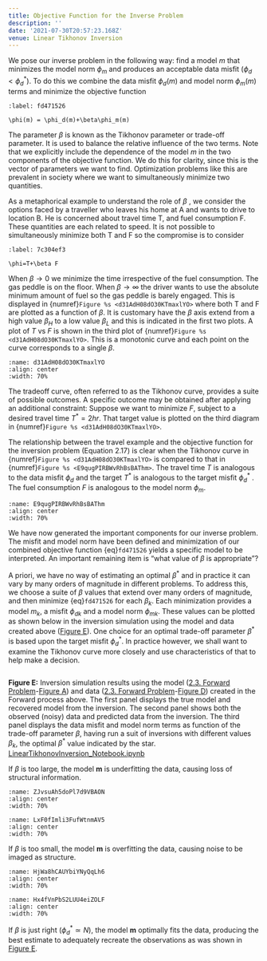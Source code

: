 ```yaml
---
title: Objective Function for the Inverse Problem
description: ''
date: '2021-07-30T20:57:23.168Z'
venue: Linear Tikhonov Inversion
---
```


We pose our inverse problem in the following way: find a model $m$ that minimizes the model norm $\phi_m$ and produces an acceptable data misfit $(\phi_d<\phi_d^*)$. To do this we combine the data misfit $\phi_d(m)$ and model norm $\phi_m(m)$ terms and minimize the objective function

```{math}
:label: fd471526

\phi(m) = \phi_d(m)+\beta\phi_m(m)
```

The parameter $\beta$ is known as the Tikhonov parameter or trade-off parameter. It is used to balance the relative influence of the two terms. Note that we explicitly include the dependence of the model $m$ in the two components of the objective function. We do this for clarity, since this is the vector of parameters we want to find. Optimization problems like this are prevalent in society where we want to simultaneously minimize two quantities.

As a metaphorical example to understand the role of $\beta$ , we consider the options faced by a traveller who leaves his home at A and wants to drive to location B. He is concerned about travel time T, and fuel consumption F. These quantities are each related to speed. It is not possible to simultaneously minimize both T and F so the compromise is to consider

```{math}
:label: 7c304ef3

\phi=T+\beta F
```

When $\beta → 0$ we minimize the time irrespective of the fuel consumption. The gas peddle is on the floor. When $\beta → \infty$ the driver wants to use the absolute minimum amount of fuel so the gas peddle is barely engaged. This is displayed in {numref}`Figure %s <d31AdH08dO30KTmaxlYO>` where both T and F are plotted as a function of $\beta$. It is customary have the $\beta$ axis extend from a high value $\beta_H$ to a low value $\beta_L$ and this is indicated in the first two plots. A plot of $T~\text{vs}~F$ is shown in the third plot of {numref}`Figure %s <d31AdH08dO30KTmaxlYO>`. This is a monotonic curve and each point on the curve corresponds to a single $\beta$.

```{figure} images/VNMrkxzChhdveZyf6lmb-d31AdH08dO30KTmaxlYO-v2.png
:name: d31AdH08dO30KTmaxlYO
:align: center
:width: 70%
```

The tradeoff curve, often referred to as the Tikhonov curve, provides a suite of possible outcomes. A specific outcome may be obtained after applying an additional constraint: Suppose we want to minimize $F$, subject to a desired travel time $T^*=2hr$. That target value is plotted on the third diagram in {numref}`Figure %s <d31AdH08dO30KTmaxlYO>`.

The relationship between the travel example and the objective function for the inversion problem (Equation 2.17) is clear when the Tikhonov curve in {numref}`Figure %s <d31AdH08dO30KTmaxlYO>` is compared to that in {numref}`Figure %s <E9qugPIRBWvRhBsBAThm>`. The travel time $T$ is analogous to the data misfit $\phi_d$ and the target $T^*$ is analogous to the target misfit $\phi_d^*$ . The fuel consumption $F$ is analogous to the model norm $\phi_m$.

```{figure} images/VNMrkxzChhdveZyf6lmb-E9qugPIRBWvRhBsBAThm-v2.png
:name: E9qugPIRBWvRhBsBAThm
:align: center
:width: 70%
```

We have now generated the important components for our inverse problem. The misfit and model norm have been defined and minimization of our combined objective function {eq}`fd471526` yields a specific model to be interpreted. An important remaining item is “what value of $\beta$ is appropriate”?

A priori, we have no way of estimating an optimal $\beta^*$ and in practice it can vary by many orders of magnitude in different problems. To address this, we choose a suite of $\beta$ values that extend over many orders of magnitude, and then minimize {eq}`fd471526` for each $\beta_k$. Each minimization provides a model $m_k$, a misfit $\phi_{dk}$ and a model norm $\phi_{mk}$. These values can be plotted as shown below in the inversion simulation using the model and data created above ([Figure E](https://curvenote.com/oxa:VNMrkxzChhdveZyf6lmb/ejAaQ7Q2KvAmHkRE6dwa.18)). One choice for an optimal trade-off parameter $\beta^*$ is based upon the target misfit $\phi_d^*$. In practice however, we shall want to examine the Tikhonov curve more closely and use characteristics of that to help make a decision.

```{mdast} objective-function-for-the-inverse-problem.mdast.json#CUhrplldNs

```

**Figure E:** Inversion simulation results using the model ([2.3. Forward Problem](oxa:VNMrkxzChhdveZyf6lmb/xqM34l8moONMZ4iDWIQf '2.3. Forward Problem')-[Figure A](https://curvenote.com/oxa:VNMrkxzChhdveZyf6lmb/8WfrIYP5O9W6zakEQaa3.7)) and data ([2.3. Forward Problem](oxa:VNMrkxzChhdveZyf6lmb/xqM34l8moONMZ4iDWIQf '2.3. Forward Problem')-[Figure D](https://curvenote.com/oxa:VNMrkxzChhdveZyf6lmb/f4ZOfRjwPn87rmRQmgT3.9)) created in the Forward process above. The first panel displays the true model and recovered model from the inversion. The second panel shows both the observed (noisy) data and predicted data from the inversion. The third panel displays the data misfit and model norm terms as function of the trade-off parameter $\beta$, having run a suit of inversions with different values $\beta_k$, the optimal $\beta^*$ value indicated by the star. [LinearTikhonovInversion_Notebook.ipynb](oxa:VNMrkxzChhdveZyf6lmb/lb7CgEnVPzfs79VcKpB1 'LinearTikhonovInversion_Notebook.ipynb')

If $\beta$ is too large, the model $\mathbf{m}$ is underfitting the data, causing loss of structural information.

```{figure} images/VNMrkxzChhdveZyf6lmb-ZJvsuAh5doPl7d9VBAON-v4.png
:name: ZJvsuAh5doPl7d9VBAON
:align: center
:width: 70%
```

```{figure} images/VNMrkxzChhdveZyf6lmb-LxF0fImli3FufWtnmAV5-v2.png
:name: LxF0fImli3FufWtnmAV5
:align: center
:width: 70%
```

If $\beta$ is too small, the model $\mathbf{m}$ is overfitting the data, causing noise to be imaged as structure.

```{figure} images/VNMrkxzChhdveZyf6lmb-HjWa8hCAUYbiYNyQqLh6-v3.png
:name: HjWa8hCAUYbiYNyQqLh6
:align: center
:width: 70%
```

```{figure} images/VNMrkxzChhdveZyf6lmb-Hx4fVnPbS2LUU4eiZOLF-v2.png
:name: Hx4fVnPbS2LUU4eiZOLF
:align: center
:width: 70%
```

If $\beta$ is just right $(\phi^*_d \simeq N)$, the model $\mathbf{m}$ optimally fits the data, producing the best estimate to adequately recreate the observations as was shown in [Figure E](https://curvenote.com/oxa:VNMrkxzChhdveZyf6lmb/ejAaQ7Q2KvAmHkRE6dwa.18).
